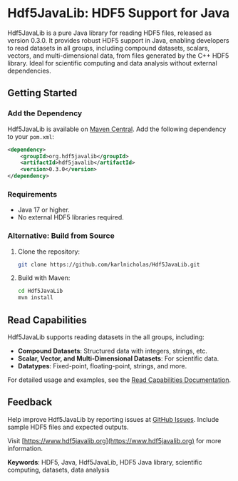 # Hdf5JavaLib: HDF5 Support for Java

Hdf5JavaLib is a pure Java library for reading HDF5 files, released as version 0.3.0. It provides robust HDF5 support in Java, enabling developers to read datasets in all groups, including compound datasets, scalars, vectors, and multi-dimensional data, from files generated by the C++ HDF5 library. Ideal for scientific computing and data analysis without external dependencies.

## Getting Started

### Add the Dependency

Hdf5JavaLib is available on [Maven Central](https://search.maven.org/artifact/org.hdf5javalib/hdf5javalib/0.3.0/jar). Add the following dependency to your `pom.xml`:

```xml
<dependency>
    <groupId>org.hdf5javalib</groupId>
    <artifactId>hdf5javalib</artifactId>
    <version>0.3.0</version>
</dependency>
```

### Requirements
- Java 17 or higher.
- No external HDF5 libraries required.

### Alternative: Build from Source
1. Clone the repository:
   ```bash
   git clone https://github.com/karlnicholas/Hdf5JavaLib.git
   ```
2. Build with Maven:
   ```bash
   cd Hdf5JavaLib
   mvn install
   ```

## Read Capabilities

Hdf5JavaLib supports reading datasets in the all groups, including:
- **Compound Datasets**: Structured data with integers, strings, etc.
- **Scalar, Vector, and Multi-Dimensional Datasets**: For scientific data.
- **Datatypes**: Fixed-point, floating-point, strings, and more.

For detailed usage and examples, see the [Read Capabilities Documentation](docs/read.md).

## Feedback

Help improve Hdf5JavaLib by reporting issues at [GitHub Issues](https://github.com/karlnicholas/Hdf5JavaLib/issues). Include sample HDF5 files and expected outputs.

Visit [https://www.hdf5javalib.org](https://www.hdf5javalib.org) for more information.

**Keywords**: HDF5, Java, Hdf5JavaLib, HDF5 Java library, scientific computing, datasets, data analysis